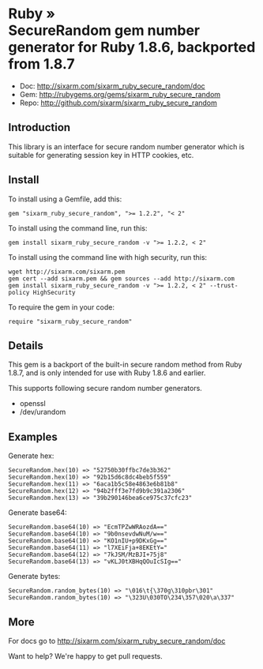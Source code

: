 # Ruby » <br> SecureRandom gem number generator for Ruby 1.8.6, backported from 1.8.7

* Doc: <http://sixarm.com/sixarm_ruby_secure_random/doc>
* Gem: <http://rubygems.org/gems/sixarm_ruby_secure_random>
* Repo: <http://github.com/sixarm/sixarm_ruby_secure_random>
<!--HEADER-SHUT-->


## Introduction

This library is an interface for secure random number generator which is
suitable for generating session key in HTTP cookies, etc.


<!--INSTALL-OPEN-->

## Install

To install using a Gemfile, add this:

    gem "sixarm_ruby_secure_random", ">= 1.2.2", "< 2"

To install using the command line, run this:

    gem install sixarm_ruby_secure_random -v ">= 1.2.2, < 2"

To install using the command line with high security, run this:

    wget http://sixarm.com/sixarm.pem
    gem cert --add sixarm.pem && gem sources --add http://sixarm.com
    gem install sixarm_ruby_secure_random -v ">= 1.2.2, < 2" --trust-policy HighSecurity

To require the gem in your code:

    require "sixarm_ruby_secure_random"

<!--INSTALL-SHUT-->


## Details

This gem is a backport of the built-in secure random method from Ruby 1.8.7, and is only intended for use with Ruby 1.8.6 and earlier.

This supports following secure random number generators.

  * openssl
  * /dev/urandom


## Examples

Generate hex:

    SecureRandom.hex(10) => "52750b30ffbc7de3b362"
    SecureRandom.hex(10) => "92b15d6c8dc4beb5f559"
    SecureRandom.hex(11) => "6aca1b5c58e4863e6b81b8"
    SecureRandom.hex(12) => "94b2fff3e7fd9b9c391a2306"
    SecureRandom.hex(13) => "39b290146bea6ce975c37cfc23"

Generate base64:

    SecureRandom.base64(10) => "EcmTPZwWRAozdA=="
    SecureRandom.base64(10) => "9b0nsevdwNuM/w=="
    SecureRandom.base64(10) => "KO1nIU+p9DKxGg=="
    SecureRandom.base64(11) => "l7XEiFja+8EKEtY="
    SecureRandom.base64(12) => "7kJSM/MzBJI+75j8"
    SecureRandom.base64(13) => "vKLJ0tXBHqQOuIcSIg=="

Generate bytes:

    SecureRandom.random_bytes(10) => "\016\t{\370g\310pbr\301"
    SecureRandom.random_bytes(10) => "\323U\030TO\234\357\020\a\337"


## More

For docs go to <http://sixarm.com/sixarm_ruby_secure_random/doc>

Want to help? We're happy to get pull requests.

